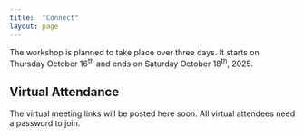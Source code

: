 ```yaml
---
title:  "Connect"
layout: page
---
```


The workshop is planned to take place over three days. It starts on Thursday October 16<sup>th</sup> and ends on Saturday October 18<sup>th</sup>, 2025.

## Virtual Attendance

The virtual meeting links will be posted here soon. All virtual attendees need a password to join. 
<!-- Please [send an email to steve.phenomena@gmail.com](mailto:steve.phenomena@gmail.com) for details. -->